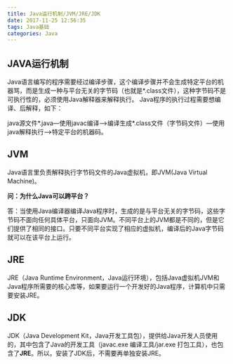 ```yaml
---
title: Java运行机制/JVM/JRE/JDK
date: 2017-11-25 12:56:35
tags: Java基础
categories: Java
---
```

## JAVA运行机制
Java语言编写的程序需要经过编译步骤，这个编译步骤并不会生成特定平台的机器骂，而是生成一种与平台无关的字节码（也就是\*.class文件），这种字节码不是可执行性的，必须使用Java解释器来解释执行。
Java程序的执行过程需要想编译、后解释，如下：

java源文件\*.java—使用javac编译—>编译生成\*.class文件（字节码文件）—使用java解释执行—>特定平台的机器码。<!--more-->

## JVM

Java语言里负责解释执行字节码文件的Java虚拟机，即JVM(Java Virtual Machine)。

**问：为什么Java可以跨平台？**

答：当使用Java编译器编译Java程序时，生成的是与平台无关的字节码，这些字节码不面向任何具体平台，只面向JVM。不同平台上的JVM都是不同的，但是它们提供了相同的接口。只要不同平台实现了相应的虚拟机，编译后的Java字节码就可以在该平台上运行。

## JRE

JRE（Java Runtime Environment，Java运行环境），包括Java虚拟机JVM和Java程序所需要的核心库等，如果要运行一个开发好的Java程序，计算机中只需要安装JRE。

## JDK

JDK（Java Development Kit，Java开发工具包），提供给Java开发人员使用的，其中包含了Java的开发工具（javac.exe 编译工具/jar.exe 打包工具），也包含了**JRE**。所以，安装了JDK后，不需要再单独安装JRE。

